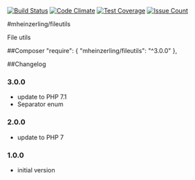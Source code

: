 [![Build Status](https://travis-ci.org/mheinzerling/php-fileutils.svg?branch=master)](https://travis-ci.org/mheinzerling/php-fileutils) [![Code Climate](https://codeclimate.com/github/mheinzerling/php-fileutils/badges/gpa.svg)](https://codeclimate.com/github/mheinzerling/php-fileutils) [![Test Coverage](https://codeclimate.com/github/mheinzerling/php-fileutils/badges/coverage.svg)](https://codeclimate.com/github/mheinzerling/php-fileutils/coverage) [![Issue Count](https://codeclimate.com/github/mheinzerling/php-fileutils/badges/issue_count.svg)](https://codeclimate.com/github/mheinzerling/php-fileutils)

#mheinzerling/fileutils

File utils

##Composer
    "require": {
        "mheinzerling/fileutils": "^3.0.0"
    },
  
##Changelog

### 3.0.0
* update to PHP 7.1
* Separator enum

### 2.0.0
* update to PHP 7

### 1.0.0
* initial version 